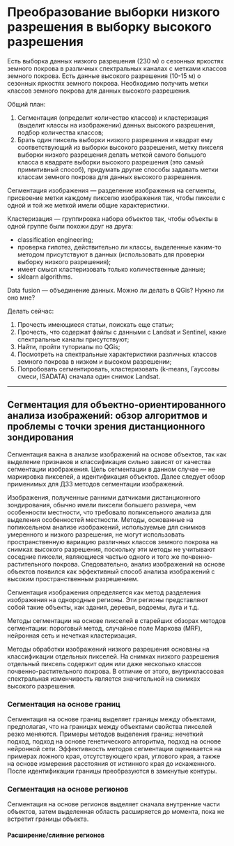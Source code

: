 # Преобразование выборки низкого разрешения в выборку высокого разрешения

Есть выборка данных низкого разрешения (230 м) о сезонных яркостях земного покрова в различных спектральных каналах с метками классов земного покрова. Есть данные высокого разрешения (10-15 м) о сезонных яркостях земного покрова. Необходимо получить метки классов земного покрова для данных высокого разрешения.

Общий план:  
1. Сегментация (определит количество классов) и кластеризация (выделит классы на изображении) данных высокого разрешения, подбор количества классов;
2. Брать один пиксель выборки низкого разрешения и квадрат ему соответствующий из выборки высокого разрешения, метку пикселя выборки низкого разрешения делать меткой самого большого класса в квадрате выборки высокого разрешения (это самый примитивный способ), придумать другие способы задавать метки классам земного покрова для данных высокого разрешения.

Сегментация изображения — разделение изображения на сегменты, присвоение метки каждому пикселю изображения так, чтобы пиксели с одной и той же меткой имели общие характеристики.

Кластеризация — группировка набора объектов так, чтобы объекты в одной группе были похожи друг на друга:
- classification engineering;
- проверка гипотез, действительно ли классы, выделенные каким-то методом присутствуют в данных (использовать для проверки выборку низкого разрешения);
- имеет смысл кластеризовать только количественные данные;
- sklearn algorithms.

Data fusion — объединение данных. Можно ли делать в QGis? Нужно ли оно мне?

Делать сейчас:  
1. Прочесть имеющиеся статьи, поискать еще статьи;
2. Прочесть, что содержат файлы с данными с Landsat и Sentinel, какие спектральные каналы присутствуют;
3. Найти, пройти туториалы по QGis;
4. Посмотреть на спектральные характеристики различных классов земного покрова в низком и высоком разрешении;
5. Попробовать сегментировать, кластеризовать (k-means, Гауссовы смеси, ISADATA) сначала один снимок Landsat.

---

## Сегментация для объектно-ориентированного анализа изображений: обзор алгоритмов и проблемы с точки зрения дистанционного зондирования

Сегментация важна в анализе изображений на основе объектов, так как выделение признаков и классификация сильно зависят от качества сегментации изображения. Цель сегментации в данном случае — не маркировка пикселей, а идентификация объектов. Далее следует обзор применимых для ДЗЗ методов сегментации изображений.

Изображения, полученные ранними датчиками дистанционного зондирования, обычно имели пиксели большего размера, чем особенности местности, что требовало попиксельного анализа для выделения особенностей местности. Методы, основанные на попиксельном анализе изображений, используемые для снимков умеренного и низкого разрешения, не могут использовать пространственную вариацию различных классов земного покрова на снимках высокого разрешения, поскольку эти методы не учитывают соседние пиксели, являющиеся частью одного и того же почвенно-растительного покрова. Следовательно, анализ изображений на основе объектов появился как эффективный способ анализа изображений с высоким пространственным разрешением.

Сегментация изображения определяется как метод разделения изображения на однородные регионы. Эти регионы представляют собой такие объекты, как здания, деревья, водоемы, луга и т.д.

Методы сегментации на основе пикселей в старейших обзорах методов сегментации: пороговый метод, случайное поле Маркова (MRF), нейронная сеть и нечеткая кластеризация.

Методы обработки изображений низкого разрешения основаны на классификации отдельных пикселей. На снимках низкого разрешения отдельный пиксель содержит один или даже несколько классов почвенно-растительного покрова. В отличие от этого, внутриклассовая спектральная изменчивость является значительной на снимках высокого разрешения.

### Сегментация на основе границ

Сегментация на основе границ выделяет границы между объектами, предполагая, что на границах между объектами свойства пикселей резко меняются. Примеры методов выделения границ: нечеткий подход, подход на основе генетического алгоритма, подход на основе нейронной сети. Эффективность методов сегментации оценивается на примерах ложного края, отсутствующего края, углового края, а также на основе измерения расстояния от истинного края до искаженного. После идентификации границы преобразуются в замкнутые контуры.

### Сегментация на основе регионов

Сегментация на основе регионов выделяет сначала внутренние части объектов, затем выделенная область расширяется до момента, пока не встретит границы объекта.

#### Расширение/слияние регионов

